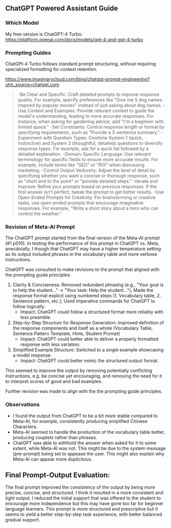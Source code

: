 ## ChatGPT Powered Assistant Guide

### Which Model
My free version is ChatGPT-4 Turbo: https://platform.openai.com/docs/models/gpt-4-and-gpt-4-turbo

### Prompting Guides
ChatGPt-4 Turbo follows standard prompt structuring, without requiring specialized formatting for context retention.

https://www.imaginarycloud.com/blog/chatgpt-prompt-engineering?utm_source=chatgpt.com
> -Be Clear and Specific: Craft detailed prompts to improve response quality. For example, specify preferences like "Give me 5 dog names inspired by popular movies" instead of just asking about dog names.
> -Use Context and Examples: Provide relevant context to guide the model's understanding, leading to more accurate responses. For instance, when asking for gardening advice, add "I'm a beginner with limited space."
> -Set Constraints: Control response length or format by specifying requirements, such as "Provide a 3-sentence summary."
> -Experiment with Question Types: Combine System 1 (quick, instinctive) and System 2 (thoughtful, detailed) questions to diversify response types. For example, ask for a quick list followed by a detailed explanation.
> -Domain-Specific Language: Use relevant terminology for specific fields to ensure more accurate results. For example, include terms like "SEO" or "ROI" when discussing marketing.
> -Control Output Verbosity: Adjust the level of detail by specifying whether you want a concise or thorough response, such as "short and to the point" or "provide detailed steps."
> -Iterate and Improve: Refine your prompts based on previous responses. If the first answer isn’t perfect, tweak the prompt to get better results.
> -Use Open-Ended Prompts for Creativity: For brainstorming or creative tasks, use open-ended prompts that encourage imaginative responses. For example, "Write a short story about a hero who can control the weather."

### Revision of Meta-AI Prompt
The ChatGPT prompt started from the final version of the Meta-AI prompt (#1 p010). In testing the performance of this prompt in ChatGPT vs. Meta, anecdotally, I though that ChatGPT may have a higher temperature setting as its output included phrases in the vocabulary table and more verbose instructions.

ChatGPT was consulted to make revisions to the prompt that aligned with the prompting guide principles:
1. Clarity & Conciseness: Removed redundant phrasing (e.g., "Your goal is to help the student…" → "Your task: Help the student…"); Made the response format explicit using numbered steps (1. Vocabulary table, 2. Sentence pattern, etc.); Used imperative commands for ChatGPT to follow logically.
    - Impact: ChatGPT could follow a structured format more reliably with less preamble.
2. Step-by-Step Structure for Response Generation: improved definition of the response components and itself as a whole (Vocabulary Table, Sentence Pattern Template, Hints, Student Prompt)
    - Impact: ChatGPT could better able to deliver a properly formatted response with less variation.
3. Simplified Example Structure: Switched to a single example showcasing a model response.
    - Impact: ChatGPT could better mimic the structured output format.

This seemed to improve the output by removing potentially conflicting instructions, e.g. be concise yet encouraging, and removing the need for it to interpret scores of good and bad examples.

Further revision was made to align with the the prompting guide principles.

### Observations
- I found the output from ChatGPT to be a bit more stable compared to Meta-AI, for example, consistently producing simplified Chinese Characters.
- Meta-AI seemed to handle the production of the vocabulary table better, producing couplets rather than phrases.
- ChatGPT was able to withhold the answer when asked for it to some extent, while Meta-AI was not. This might be due to the system message (pre-prompt) being set to appease the user. This might also explain why Meta-AI can appear more duplicitous.

## Final Prompt-Output Evaluation:
The final prompt improved the consistency of the output by being more precise, concise, and structured. I think it resulted in a more consistent and tight output.
I reduced the initial support that was offered to the student to encourage more independence but this may have gone too far for beginner language learners.
This prompt is more structured and prescriptive but it seems to yield a better step-by-step task experience, with better balanced gradual support.